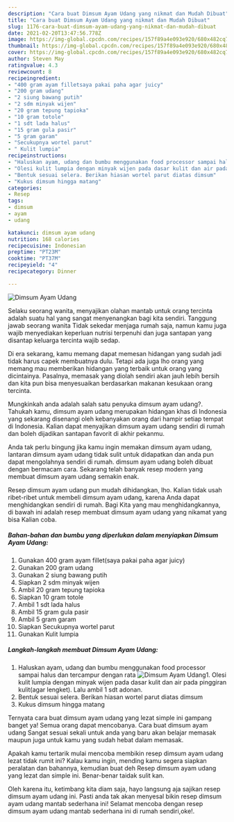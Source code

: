 ```yaml
---
description: "Cara buat Dimsum Ayam Udang yang nikmat dan Mudah Dibuat"
title: "Cara buat Dimsum Ayam Udang yang nikmat dan Mudah Dibuat"
slug: 1176-cara-buat-dimsum-ayam-udang-yang-nikmat-dan-mudah-dibuat
date: 2021-02-20T13:47:56.778Z
image: https://img-global.cpcdn.com/recipes/157f89a4e093e920/680x482cq70/dimsum-ayam-udang-foto-resep-utama.jpg
thumbnail: https://img-global.cpcdn.com/recipes/157f89a4e093e920/680x482cq70/dimsum-ayam-udang-foto-resep-utama.jpg
cover: https://img-global.cpcdn.com/recipes/157f89a4e093e920/680x482cq70/dimsum-ayam-udang-foto-resep-utama.jpg
author: Steven May
ratingvalue: 4.3
reviewcount: 8
recipeingredient:
- "400 gram ayam filletsaya pakai paha agar juicy"
- "200 gram udang"
- "2 siung bawang putih"
- "2 sdm minyak wijen"
- "20 gram tepung tapioka"
- "10 gram totole"
- "1 sdt lada halus"
- "15 gram gula pasir"
- "5 gram garam"
- "Secukupnya wortel parut"
- " Kulit lumpia"
recipeinstructions:
- "Haluskan ayam, udang dan bumbu menggunakan food processor sampai halus dan tercampur dengan rata"
- "Olesi kulit lumpia dengan minyak wijen pada dasar kulit dan air pada pinggiran kulit(agar lengket). Lalu ambil 1 sdt adonan."
- "Bentuk sesuai selera. Berikan hiasan wortel parut diatas dimsum"
- "Kukus dimsum hingga matang"
categories:
- Resep
tags:
- dimsum
- ayam
- udang

katakunci: dimsum ayam udang 
nutrition: 168 calories
recipecuisine: Indonesian
preptime: "PT23M"
cooktime: "PT37M"
recipeyield: "4"
recipecategory: Dinner

---
```



![Dimsum Ayam Udang](https://img-global.cpcdn.com/recipes/157f89a4e093e920/680x482cq70/dimsum-ayam-udang-foto-resep-utama.jpg)

Selaku seorang wanita, menyajikan olahan mantab untuk orang tercinta adalah suatu hal yang sangat menyenangkan bagi kita sendiri. Tanggung jawab seorang  wanita Tidak sekedar menjaga rumah saja, namun kamu juga wajib menyediakan keperluan nutrisi terpenuhi dan juga santapan yang disantap keluarga tercinta wajib sedap.

Di era  sekarang, kamu memang dapat memesan hidangan yang sudah jadi tidak harus capek membuatnya dulu. Tetapi ada juga lho orang yang memang mau memberikan hidangan yang terbaik untuk orang yang dicintainya. Pasalnya, memasak yang diolah sendiri akan jauh lebih bersih dan kita pun bisa menyesuaikan berdasarkan makanan kesukaan orang tercinta. 



Mungkinkah anda adalah salah satu penyuka dimsum ayam udang?. Tahukah kamu, dimsum ayam udang merupakan hidangan khas di Indonesia yang sekarang disenangi oleh kebanyakan orang dari hampir setiap tempat di Indonesia. Kalian dapat menyajikan dimsum ayam udang sendiri di rumah dan boleh dijadikan santapan favorit di akhir pekanmu.

Anda tak perlu bingung jika kamu ingin memakan dimsum ayam udang, lantaran dimsum ayam udang tidak sulit untuk didapatkan dan anda pun dapat mengolahnya sendiri di rumah. dimsum ayam udang boleh dibuat dengan bermacam cara. Sekarang telah banyak resep modern yang membuat dimsum ayam udang semakin enak.

Resep dimsum ayam udang pun mudah dihidangkan, lho. Kalian tidak usah ribet-ribet untuk membeli dimsum ayam udang, karena Anda dapat menghidangkan sendiri di rumah. Bagi Kita yang mau menghidangkannya, di bawah ini adalah resep membuat dimsum ayam udang yang nikamat yang bisa Kalian coba.

<!--inarticleads1-->

##### Bahan-bahan dan bumbu yang diperlukan dalam menyiapkan Dimsum Ayam Udang:

1. Gunakan 400 gram ayam fillet(saya pakai paha agar juicy)
1. Gunakan 200 gram udang
1. Gunakan 2 siung bawang putih
1. Siapkan 2 sdm minyak wijen
1. Ambil 20 gram tepung tapioka
1. Siapkan 10 gram totole
1. Ambil 1 sdt lada halus
1. Ambil 15 gram gula pasir
1. Ambil 5 gram garam
1. Siapkan Secukupnya wortel parut
1. Gunakan  Kulit lumpia




<!--inarticleads2-->

##### Langkah-langkah membuat Dimsum Ayam Udang:

1. Haluskan ayam, udang dan bumbu menggunakan food processor sampai halus dan tercampur dengan rata
<img src="https://img-global.cpcdn.com/steps/2257d2ca748809a0/160x128cq70/dimsum-ayam-udang-langkah-memasak-1-foto.jpg" alt="Dimsum Ayam Udang">1. Olesi kulit lumpia dengan minyak wijen pada dasar kulit dan air pada pinggiran kulit(agar lengket). Lalu ambil 1 sdt adonan.
1. Bentuk sesuai selera. Berikan hiasan wortel parut diatas dimsum
1. Kukus dimsum hingga matang




Ternyata cara buat dimsum ayam udang yang lezat simple ini gampang banget ya! Semua orang dapat mencobanya. Cara buat dimsum ayam udang Sangat sesuai sekali untuk anda yang baru akan belajar memasak maupun juga untuk kamu yang sudah hebat dalam memasak.

Apakah kamu tertarik mulai mencoba membikin resep dimsum ayam udang lezat tidak rumit ini? Kalau kamu ingin, mending kamu segera siapkan peralatan dan bahannya, kemudian buat deh Resep dimsum ayam udang yang lezat dan simple ini. Benar-benar taidak sulit kan. 

Oleh karena itu, ketimbang kita diam saja, hayo langsung aja sajikan resep dimsum ayam udang ini. Pasti anda tak akan menyesal bikin resep dimsum ayam udang mantab sederhana ini! Selamat mencoba dengan resep dimsum ayam udang mantab sederhana ini di rumah sendiri,oke!.

